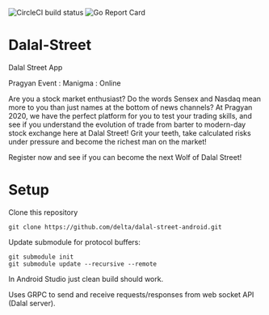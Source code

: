 ![CircleCI build status](https://circleci.com/gh/delta/dalal-street-server.png)
![Go Report Card](https://goreportcard.com/badge/github.com/delta/dalal-street-server)

# Dalal-Street
Dalal Street App

Pragyan Event : Manigma : Online

Are you a stock market enthusiast? Do the words Sensex and Nasdaq mean more to you than just names at the bottom of news channels? At Pragyan 2020, we have the perfect platform for you to test your trading skills, and see if you understand the evolution of trade from barter to modern-day stock exchange here at Dalal Street! Grit your teeth, take calculated risks under pressure and become the richest man on the market!

Register now and see if you can become the next Wolf of Dalal Street!

# Setup

Clone this repository
```
git clone https://github.com/delta/dalal-street-android.git
```
Update submodule for protocol buffers:
```
git submodule init
git submodule update --recursive --remote
```

In Android Studio just clean build should work.

Uses GRPC to send and receive requests/responses from web socket API (Dalal server).
